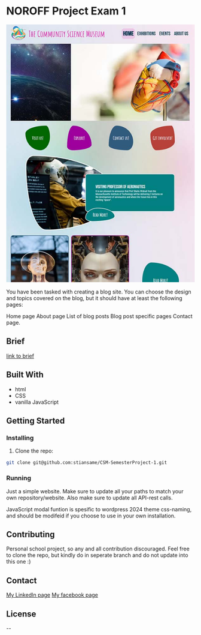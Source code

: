 # NOROFF Project Exam 1 

![image](https://github.com/stiansame/CSM-SemesterProject-1/blob/main/images/gitAsset/project2.jpg)

You have been tasked with creating a blog site. You can choose the design and topics covered on the blog, but it should have at least the following pages:

Home page
About page
List of blog posts
Blog post specific pages
Contact page.

## Brief

[link to brief](https://github.com/Noroff-FEU-Assignments/project-exam-1-ta1itha)


## Built With

-   html
-   CSS
-   vanilla JavaScript

## Getting Started

### Installing


1. Clone the repo:

```bash
git clone git@github.com:stiansame/CSM-SemesterProject-1.git
```


### Running

Just a simple website.
Make sure to update all your paths to match your own repository/website.
Also make sure to update all API-rest calls. 

JavaScript modal funtion is spesific to wordpress 2024 theme css-naming, and should be modifeid if you choose to use in your own installation.

## Contributing

Personal school project, so any and all contribution discouraged. Feel free to clone the repo, but kindly do in seperate branch and do not update into this one :)

## Contact

[My LinkedIn page](www.linkedin.com)
[My facebook page](https://www.facebook.com/stian.a.rostad)

## License

--
